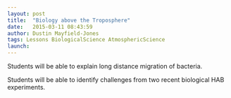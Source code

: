 ```yaml
---
layout: post
title:  "Biology above the Troposphere"
date:   2015-03-11 08:43:59
author: Dustin Mayfield-Jones
tags: Lessons BiologicalScience AtmosphericScience
launch: 
---
```

Students will be able to explain long distance migration of bacteria.

Students will be able to identify challenges from two recent biological HAB experiments.

